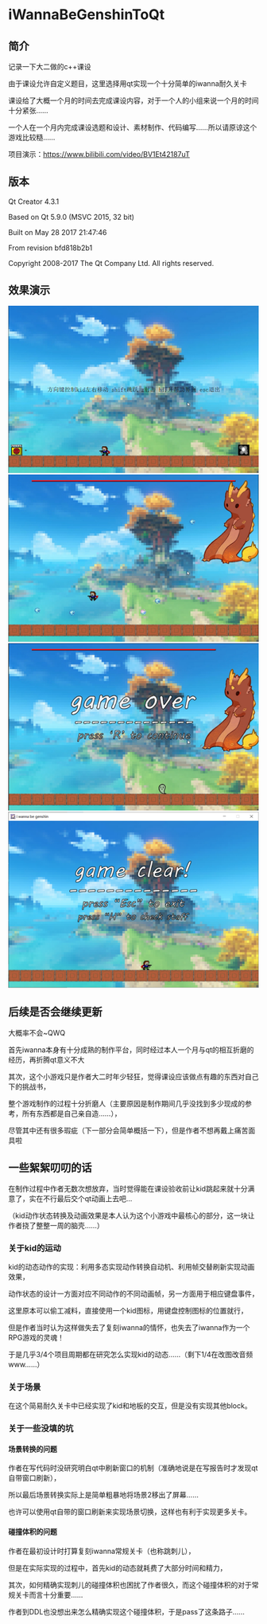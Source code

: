 # iWannaBeGenshinToQt
## 简介
记录一下大二做的c++课设<P>
由于课设允许自定义题目，这里选择用qt实现一个十分简单的iwanna耐久关卡<P>
课设给了大概一个月的时间去完成课设内容，对于一个人的小组来说一个月的时间十分紧张……<P>
一个人在一个月内完成课设选题和设计、素材制作、代码编写……所以请原谅这个游戏比较糙……<P>
项目演示：https://www.bilibili.com/video/BV1Et42187uT
## 版本
Qt Creator 4.3.1<p>
Based on Qt 5.9.0 (MSVC 2015, 32 bit)<p>
Built on May 28 2017 21:47:46<p>
From revision bfd818b2b1<p>
Copyright 2008-2017 The Qt Company Ltd. All rights reserved.<p>
## 效果演示
![image](https://github.com/KyoiLin/iWannaBeGenshinToQt/blob/master/pic/start.png)
![image](https://github.com/KyoiLin/iWannaBeGenshinToQt/blob/master/pic/boss.png)
![image](https://github.com/KyoiLin/iWannaBeGenshinToQt/blob/master/pic/gameover.png)
![image](https://github.com/KyoiLin/iWannaBeGenshinToQt/blob/master/pic/gameclear.png)
## 后续是否会继续更新
大概率不会~QWQ<P>
首先iwanna本身有十分成熟的制作平台，同时经过本人一个月与qt的相互折磨的经历，再折腾qt意义不大<P>
其次，这个小游戏只是作者大二时年少轻狂，觉得课设应该做点有趣的东西对自己下的挑战书，<p>
整个游戏制作的过程十分折磨人（主要原因是制作期间几乎没找到多少现成的参考，所有东西都是自己亲自造……），<p>
尽管其中还有很多瑕疵（下一部分会简单概括一下），但是作者不想再戴上痛苦面具啦<p>
## 一些絮絮叨叨的话
在制作过程中作者无数次想放弃，当时觉得能在课设验收前让kid跳起来就十分满意了，实在不行最后交个qt动画上去吧…<P>
（kid动作状态转换及动画效果是本人认为这个小游戏中最核心的部分，这一块让作者挠了整整一周的脑壳……）<p>
### 关于kid的运动
kid的动态动作的实现：利用多态实现动作转换自动机、利用帧交替刷新实现动画效果，<p>
动作状态的设计一方面对应不同动作的不同动画帧，另一方面用于相应键盘事件，<p>
这里原本可以偷工减料，直接使用一个kid图标，用键盘控制图标的位置就行，<p>
但是作者当时认为这样做失去了复刻iwanna的情怀，也失去了iwanna作为一个RPG游戏的灵魂！<p>
于是几乎3/4个项目周期都在研究怎么实现kid的动态……（剩下1/4在改图改音频www……）<p>
### 关于场景
在这个简易耐久关卡中已经实现了kid和地板的交互，但是没有实现其他block。<p>
### 关于一些没填的坑
#### 场景转换的问题
作者在写代码时没研究明白qt中刷新窗口的机制（准确地说是在写报告时才发现qt自带窗口刷新），<p>
所以最后场景转换实际上是简单粗暴地将场景2移出了屏幕……<p>
也许可以使用qt自带的窗口刷新来实现场景切换，这样也有利于实现更多关卡。<p>
#### 碰撞体积的问题
作者在最初设计时打算复刻iwanna常规关卡（也称跳刺儿），<p>
但是在实际实现的过程中，首先kid的动态就耗费了大部分时间和精力，<p>
其次，如何精确实现刺儿的碰撞体积也困扰了作者很久，而这个碰撞体积的对于常规关卡而言十分重要……<p>
作者到DDL也没想出来怎么精确实现这个碰撞体积，于是pass了这条路子……<p>
